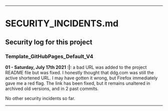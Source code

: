
***

# SECURITY_INCIDENTS.md

## Security log for this project

### Template_GitHubPages_Default_V4

**01 - Saturday, July 17th 2021 :|:** a bad URL was added to the project README file but was fixed. I honestly thought that ddg.com was still the active shortened URL. I may have gotten it wrong, but Firefox immediately gave me a red flag. The link has been fixed, but it remains unaltered in archived old versions, and in 2 past commits.

No other security incidents so far.

***
